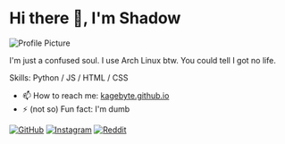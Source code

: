 # Hi there 👋, I'm Shadow

![Profile Picture](https://i.pinimg.com/originals/b8/9f/0a/b89f0a9cc9bdee16902c4be833212223.jpg)

I'm just a confused soul. I use Arch Linux btw. You could tell I got no life.

Skills: Python / JS / HTML / CSS

- 📫 How to reach me: [kagebyte.github.io](https://kagebyte.github.io)
- ⚡ (not so) Fun fact: I'm dumb 

[![GitHub](https://img.shields.io/badge/GitHub-kagebyte-blue)](https://github.com/kagebyte)
[![Instagram](https://img.shields.io/badge/Instagram-the__anonymous__vip-red)](https://www.instagram.com/the_anonymous_vip/)
[![Reddit](https://img.shields.io/badge/Reddit-the__anonymous__vip-orange)](https://www.reddit.com/user/the_anonymous_vip) 

